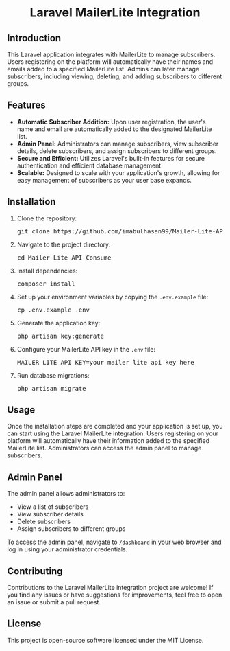    <h1 align="center">Laravel MailerLite Integration</h1>
    <h2>Introduction</h2>
    <p>This Laravel application integrates with MailerLite to manage subscribers. Users registering on the platform will automatically have their names and emails added to a specified MailerLite list. Admins can later manage subscribers, including viewing, deleting, and adding subscribers to different groups.</p>
    <h2>Features</h2>
    <ul>
        <li><strong>Automatic Subscriber Addition:</strong> Upon user registration, the user's name and email are automatically added to the designated MailerLite list.</li>
        <li><strong>Admin Panel:</strong> Administrators can manage subscribers, view subscriber details, delete subscribers, and assign subscribers to different groups.</li>
        <li><strong>Secure and Efficient:</strong> Utilizes Laravel's built-in features for secure authentication and efficient database management.</li>
        <li><strong>Scalable:</strong> Designed to scale with your application's growth, allowing for easy management of subscribers as your user base expands.</li>
    </ul>
    <h2>Installation</h2>
    <ol>
        <li>Clone the repository:
            <pre>git clone https://github.com/imabulhasan99/Mailer-Lite-API-Consume.git</pre>
        </li>
        <li>Navigate to the project directory:
            <pre>cd Mailer-Lite-API-Consume</pre>
        </li>
        <li>Install dependencies:
            <pre>composer install</pre>
        </li>
        <li>Set up your environment variables by copying the <code>.env.example</code> file:
            <pre>cp .env.example .env</pre>
        </li>
        <li>Generate the application key:
            <pre>php artisan key:generate</pre>
        </li>
        <li>Configure your MailerLite API key in the <code>.env</code> file:
            <pre>MAILER_LITE_API_KEY=your_mailer_lite_api_key_here</pre>
        </li>
        <li>Run database migrations:
            <pre>php artisan migrate</pre>
        </li>
    </ol>
    <h2>Usage</h2>
    <p>Once the installation steps are completed and your application is set up, you can start using the Laravel MailerLite integration. Users registering on your platform will automatically have their information added to the specified MailerLite list. Administrators can access the admin panel to manage subscribers.</p>
    <h2>Admin Panel</h2>
    <p>The admin panel allows administrators to:</p>
    <ul>
        <li>View a list of subscribers</li>
        <li>View subscriber details</li>
        <li>Delete subscribers</li>
        <li>Assign subscribers to different groups</li>
    </ul>
    <p>To access the admin panel, navigate to <code>/dashboard</code> in your web browser and log in using your administrator credentials.</p>
    <h2>Contributing</h2>
    <p>Contributions to the Laravel MailerLite integration project are welcome! If you find any issues or have suggestions for improvements, feel free to open an issue or submit a pull request.</p>
    <h2>License</h2>
    <p>This project is open-source software licensed under the MIT License.</p>